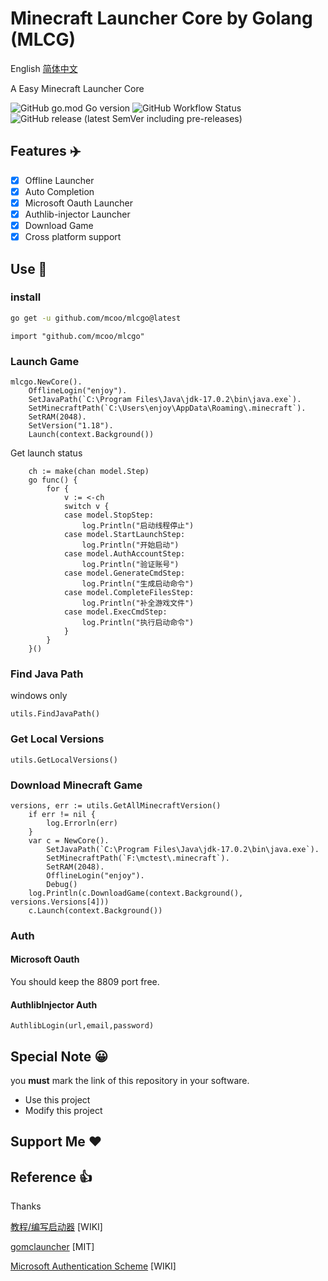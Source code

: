 # Minecraft Launcher Core by Golang (MLCG)

English [简体中文](README.zh.md)

A Easy Minecraft Launcher Core

![GitHub go.mod Go version](https://img.shields.io/github/go-mod/go-version/mcoo/mlcgo?style=for-the-badge) ![GitHub Workflow Status](https://img.shields.io/github/workflow/status/mcoo/mlcgo/goreleaser?style=for-the-badge) ![GitHub release (latest SemVer including pre-releases)](https://img.shields.io/github/v/release/mcoo/mlcgo?include_prereleases&style=for-the-badge)

## Features ✈️

- [x] Offline Launcher
- [x] Auto Completion
- [x] Microsoft Oauth Launcher
- [x] Authlib-injector Launcher
- [x] Download Game
- [x] Cross platform support

## Use 🚀

### install

```sh
go get -u github.com/mcoo/mlcgo@latest
```

```golang
import "github.com/mcoo/mlcgo"
```

### Launch Game

```golang
mlcgo.NewCore().
    OfflineLogin("enjoy").
    SetJavaPath(`C:\Program Files\Java\jdk-17.0.2\bin\java.exe`).
    SetMinecraftPath(`C:\Users\enjoy\AppData\Roaming\.minecraft`).
    SetRAM(2048).
    SetVersion("1.18").
    Launch(context.Background())
```

Get launch status

```golang
    ch := make(chan model.Step)
    go func() {
		for {
			v := <-ch
			switch v {
			case model.StopStep:
				log.Println("启动线程停止")
			case model.StartLaunchStep:
				log.Println("开始启动")
			case model.AuthAccountStep:
				log.Println("验证账号")
			case model.GenerateCmdStep:
				log.Println("生成启动命令")
			case model.CompleteFilesStep:
				log.Println("补全游戏文件")
			case model.ExecCmdStep:
				log.Println("执行启动命令")
			}
		}
	}()
```

### Find Java Path

windows only

```golang
utils.FindJavaPath()
```

### Get Local Versions

```golang
utils.GetLocalVersions()
```

### Download Minecraft Game

```golang
versions, err := utils.GetAllMinecraftVersion()
	if err != nil {
		log.Errorln(err)
	}
	var c = NewCore().
		SetJavaPath(`C:\Program Files\Java\jdk-17.0.2\bin\java.exe`).
		SetMinecraftPath(`F:\mctest\.minecraft`).
		SetRAM(2048).
		OfflineLogin("enjoy").
		Debug()
	log.Println(c.DownloadGame(context.Background(), versions.Versions[4]))
	c.Launch(context.Background())
```

### Auth

#### Microsoft Oauth

You should keep the 8809 port free.

#### AuthlibInjector Auth

```golang
AuthlibLogin(url,email,password)
```

## Special Note 😀

you **must** mark the link of this repository in your software.

- Use this project
- Modify this project

## Support Me ❤️

## Reference 👍

Thanks

[教程/编写启动器](https://minecraft.fandom.com/zh/wiki/%E6%95%99%E7%A8%8B/%E7%BC%96%E5%86%99%E5%90%AF%E5%8A%A8%E5%99%A8) [WIKI]

[gomclauncher](https://github.com/xmdhs/gomclauncher) [MIT]

[Microsoft Authentication Scheme](https://wiki.vg/Microsoft_Authentication_Scheme) [WIKI]
